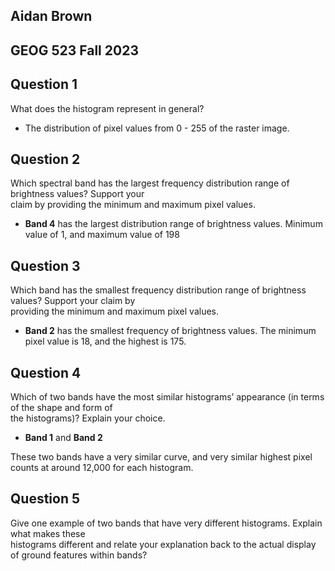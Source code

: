 
## Aidan Brown
## GEOG 523 Fall 2023



## Question 1

What does the histogram represent in general?

- The distribution of pixel values from 0 - 255 of the raster image.

## Question 2

Which spectral band has the largest frequency distribution range of brightness values? Support your  
claim by providing the minimum and maximum pixel values.

- **Band 4** has the largest distribution range of brightness values. Minimum value of 1, and maximum value of 198

## Question 3

Which band has the smallest frequency distribution range of brightness values? Support your claim by  
providing the minimum and maximum pixel values.


- **Band 2** has the smallest frequency of brightness values. The minimum pixel value is 18, and the highest is 175.

## Question 4

Which of two bands have the most similar histograms’ appearance (in terms of the shape and form of  
the histograms)? Explain your choice.

- **Band 1** and **Band 2**

These two bands have a very similar curve, and very similar highest pixel counts at around 12,000 for each histogram. 

## Question 5

Give one example of two bands that have very different histograms. Explain what makes these  
histograms different and relate your explanation back to the actual display of ground features within bands?



